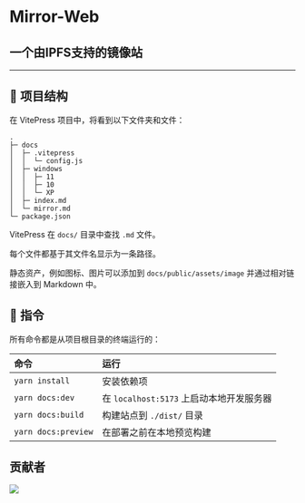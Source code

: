 # Mirror-Web

## 一个由IPFS支持的镜像站

---

## 🚀 项目结构

在 VitePress 项目中，将看到以下文件夹和文件：

```
.
├─ docs
│  ├─ .vitepress
│  │  └─ config.js
│  ├─ windows
│  │  ├─ 11
│  │  ├─ 10
│  │  └─ XP
│  ├─ index.md
│  └─ mirror.md
└─ package.json
```

VitePress 在 `docs/` 目录中查找 `.md` 文件。

每个文件都基于其文件名显示为一条路径。

静态资产，例如图标、图片可以添加到 `docs/public/assets/image` 并通过相对链接嵌入到 Markdown 中。

## 🧞 指令

所有命令都是从项目根目录的终端运行的：

| 命令                  | 运行                            |
|:--------------------|:------------------------------|
| `yarn install`      | 安装依赖项                         |
| `yarn docs:dev`     | 在 `localhost:5173` 上启动本地开发服务器 |
| `yarn docs:build`   | 构建站点到 `./dist/` 目录            |
| `yarn docs:preview` | 在部署之前在本地预览构建                  |

## 贡献者
<a href="https://github.com/winx-ipfs/Mirror-Web/graphs/contributors">
  <img src="https://contrib.rocks/image?repo=winx-ipfs/Mirror-Web" />
</a>